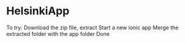 HelsinkiApp
===========

To try: 
Download the zip file, extract
Start a new ionic app
Merge the extracted folder with the app folder
Done
